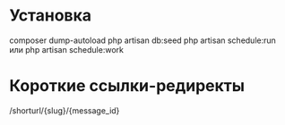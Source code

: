 # Установка
composer dump-autoload
php artisan db:seed
php artisan schedule:run или php artisan schedule:work

# Короткие ссылки-редиректы
/shorturl/{slug}/{message_id}
